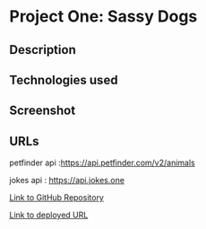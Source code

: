 # Project One: Sassy Dogs


## Description

## Technologies used

## Screenshot

## URLs
petfinder api :https://api.petfinder.com/v2/animals

jokes api : https://api.jokes.one

<a href="https://github.com/mlward639/Project-One-Sassy-Dogs">Link to GitHub Repository</a>

<a href="https://mlward639.github.io/Project-One-Sassy-Dogs/">Link to deployed URL</a>